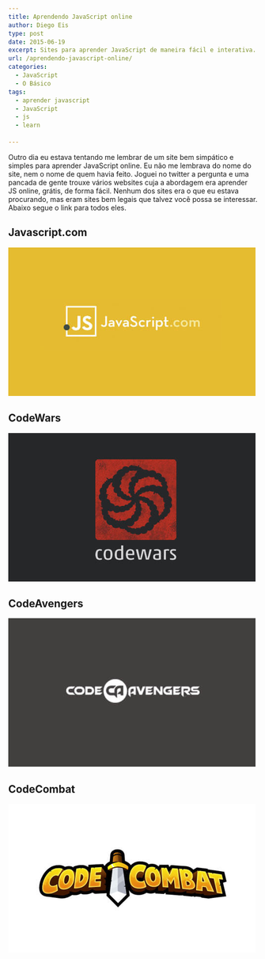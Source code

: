 ```yaml
---
title: Aprendendo JavaScript online
author: Diego Eis
type: post
date: 2015-06-19
excerpt: Sites para aprender JavaScript de maneira fácil e interativa.
url: /aprendendo-javascript-online/
categories:
  - JavaScript
  - O Básico
tags:
  - aprender javascript
  - JavaScript
  - js
  - learn

---
```

Outro dia eu estava tentando me lembrar de um site bem simpático e simples para aprender JavaScript online. Eu não me lembrava do nome do site, nem o nome de quem havia feito. Joguei no twitter a pergunta e uma pancada de gente trouxe vários websites cuja a abordagem era aprender JS online, grátis, de forma fácil. Nenhum dos sites era o que eu estava procurando, mas eram sites bem legais que talvez você possa se interessar. Abaixo segue o link para todos eles.

## Javascript.com

[<img src="https://raw.githubusercontent.com/diegoeis/tableless-static-images/master/2015/06/javascript-com.jpg" alt="javascript-com" width="500" height="300" class="alignnone size-full wp-image-49682" />][1]

## CodeWars

[<img src="https://raw.githubusercontent.com/diegoeis/tableless-static-images/master/2015/06/code-wars.jpg" alt="code-wars" width="500" height="300" class="alignnone size-full wp-image-49683" />][2]

## CodeAvengers

[<img src="https://raw.githubusercontent.com/diegoeis/tableless-static-images/master/2015/06/code-avengers.jpg" alt="code-avengers" width="500" height="300" class="alignnone size-full wp-image-49684" />][3]

## CodeCombat

[<img src="https://raw.githubusercontent.com/diegoeis/tableless-static-images/master/2015/06/code-combat.jpg" alt="code-combat" width="500" height="300" class="alignnone size-full wp-image-49681" />][4]

 [1]: http://javascript.com/
 [2]: http://www.codewars.com/join?language=javascript
 [3]: http://www.codeavengers.com/javascript/1#1.1
 [4]: http://codecombat.com/